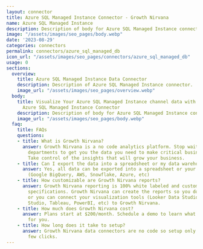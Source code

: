 ```yaml
---
layout: connector
title: Azure SQL Managed Instance Connector - Growth Nirvana
name: Azure SQL Managed Instance
description: Description of body for Azure SQL Managed Instance connector.
image: "/assets/images/seo_pages/body.webp"
date: '2023-08-29'
categories: connectors
permalink: connectors/azure_sql_managed_db
icon_url: "/assets/images/seo_pages/connectors/azure_sql_managed_db"
usage: 0
sections:
  overview:
    title: Azure SQL Managed Instance Data Connector
    description: Description of Azure SQL Managed Instance connector.
    image_url: "/assets/images/seo_pages/overview.webp"
  body:
    title: Visualize Your Azure SQL Managed Instance channel data with Growth Nirvana's
      Azure SQL Managed Instance Connector
    description: Description of body for Azure SQL Managed Instance connector.
    image_url: "/assets/images/seo_pages/body.webp"
  faq:
    title: FAQs
    questions:
    - title: What is Growth Nirvana?
      answer: Growth Nirvana is a no code analytics platform. Stop waiting for other
        departments to get you the data you need to make critical business decisions.
        Take control of the insights that will grow your business.
    - title: Can I export the data into a spreadsheet or my data warehouse?
      answer: Yes, all data can be exported into a spreadsheet or your data warehouse
        (Google BigQuery, AWS, Snowflake, Azure, etc)
    - title: How customizable are Growth Nirvana reports?
      answer: Growth Nirvana reporting is 100% white labeled and customized to your
        specifications. Growth Nirvana can create the reports so you don’t have to
        or you can connect your visualization tools (Looker Data Studio/Google Data
        Studio, Tableau, PowerBI, etc) to Growth Nirvana.
    - title: How much does Growth Nirvana cost?
      answer: Plans start at $200/month. Schedule a demo to learn what plan is best
        for you.
    - title: How long does it take to setup?
      answer: Growth Nirvana data connectors are no code so setup only requires a
        few clicks.
---
```

